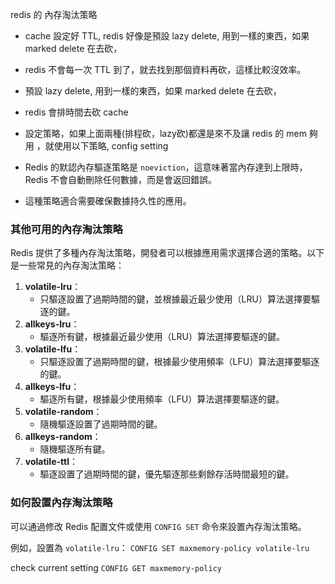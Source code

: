 redis 的 內存淘汰策略



- cache 設定好 TTL, redis 好像是預設 lazy delete, 用到一樣的東西，如果 marked delete 在去砍，
- redis 不會每一次 TTL 到了，就去找到那個資料再砍，這樣比較沒效率。
- 預設 lazy delete, 用到一樣的東西，如果 marked delete 在去砍，

- redis 會排時間去砍 cache
- 設定策略，如果上面兩種(排程砍，lazy砍)都還是來不及讓 redis 的 mem 夠用 ，就使用以下策略, config setting
- Redis 的默認內存驅逐策略是 `noeviction`，這意味著當內存達到上限時，Redis 不會自動刪除任何數據，而是會返回錯誤。
- 這種策略適合需要確保數據持久性的應用。

### 其他可用的內存淘汰策略

Redis 提供了多種內存淘汰策略，開發者可以根據應用需求選擇合適的策略。以下是一些常見的內存淘汰策略：

1. **volatile-lru**：
    - 只驅逐設置了過期時間的鍵，並根據最近最少使用（LRU）算法選擇要驅逐的鍵。
2. **allkeys-lru**：
    - 驅逐所有鍵，根據最近最少使用（LRU）算法選擇要驅逐的鍵。
3. **volatile-lfu**：
    - 只驅逐設置了過期時間的鍵，根據最少使用頻率（LFU）算法選擇要驅逐的鍵。
4. **allkeys-lfu**：
    - 驅逐所有鍵，根據最少使用頻率（LFU）算法選擇要驅逐的鍵。
5. **volatile-random**：
    - 隨機驅逐設置了過期時間的鍵。
6. **allkeys-random**：
    - 隨機驅逐所有鍵。
7. **volatile-ttl**：
    - 驅逐設置了過期時間的鍵，優先驅逐那些剩餘存活時間最短的鍵。

### 如何設置內存淘汰策略

可以通過修改 Redis 配置文件或使用 `CONFIG SET` 命令來設置內存淘汰策略。

例如，設置為 `volatile-lru`：
`CONFIG SET maxmemory-policy volatile-lru`


check current setting
`CONFIG GET maxmemory-policy`



